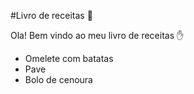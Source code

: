 #Livro de receitas :cookie:

Ola! Bem vindo ao meu livro de receitas :hand:

- Omelete com batatas
- Pave
- Bolo de cenoura
